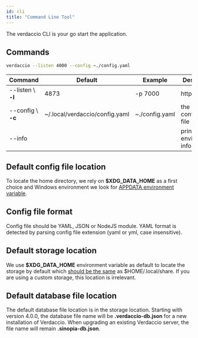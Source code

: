 ```yaml
---
id: cli
title: "Command Line Tool"
---
```


The verdaccio CLI is your go start the application.

## Commands

```bash
verdaccio --listen 4000 --config ~./config.yaml
```

Command | Default | Example | Description
--- | --- | --- | ---
--listen \ **-l** | 4873 |  -p 7000 | http port
--config \ **-c** | ~/.local/verdaccio/config.yaml | ~./config.yaml | the configuration file
--info | | | prints local environment information

## Default config file location

To locate the home directory, we rely on **$XDG_DATA_HOME** as a first choice and Windows environment we look for [APPDATA environment variable](https://www.howtogeek.com/318177/what-is-the-appdata-folder-in-windows/).

## Config file format

Config file should be YAML, JSON or NodeJS module. YAML format is detected by parsing config file extension (yaml or yml, case insensitive).

## Default storage location

We use **$XDG_DATA_HOME** environment variable as default to locate the storage by default which [should be the same](https://askubuntu.com/questions/538526/is-home-local-share-the-default-value-for-xdg-data-home-in-ubuntu-14-04) as $HOME/.local/share.
If you are using a custom storage, this location is irrelevant.

## Default database file location

The default database file location is in the storage location.
Starting with version 4.0.0, the database file name will be **.verdaccio-db.json** for a new installation of Verdaccio.
When upgrading an existing Verdaccio server, the file name will remain **.sinopia-db.json**.
